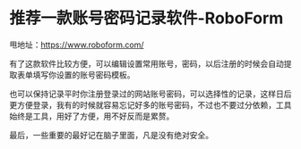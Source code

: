 # 推荐一款账号密码记录软件-RoboForm

甩地址：https://www.roboform.com/

有了这款软件比较方便，可以编辑设置常用账号，密码，以后注册的时候会自动提取表单填写你设置的账号密码模板。

也可以保持记录平时你注册登录过的网站账号密码，可以选择性的记录，这样日后更方便登录，我有的时候就容易忘记好多的账号密码，不过也不要过分依赖，工具始终是工具，用好了方便，用不好反而是累赘。

最后，一些重要的最好记在脑子里面，凡是没有绝对安全。
